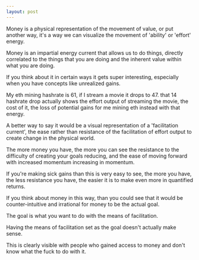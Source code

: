 ```yaml
---
layout: post
---
```


Money is a physical representation of the movement of value, or put another way, it's a way we can visualize the movement of 'ability' or 'effort' energy.

Money is an impartial energy current that allows us to do things, directly correlated to the things that you are doing and the inherent value within what you are doing.

If you think about it in certain ways it gets super interesting, especially when you have concepts like unrealized gains.

My eth mining hashrate is 61, if I stream a movie it drops to 47. that 14 hashrate drop actually shows the effort output of streaming the movie, the cost of it, the loss of potential gains for me mining eth instead with that energy.

A better way to say it would be a visual representation of a 'facilitation current', the ease rather than resistance of the facilitation of effort output to create change in the physical world.

The more money you have, the more you can see the resistance to the difficulty of creating your goals reducing, and the ease of moving forward with increased momentum increasing in momentum.

If you're making sick gains than this is very easy to see, the more you have, the less resistance you have, the easier it is to make even more in quantified returns.

If you think about money in this way, than you could see that it would be counter-intuitive and irrational for money to be the actual goal.

The goal is what you want to do with the means of facilitation.

Having the means of facilitation set as the goal doesn't actually make sense.

This is clearly visible with people who gained access to money and don't know what the fuck to do with it.
